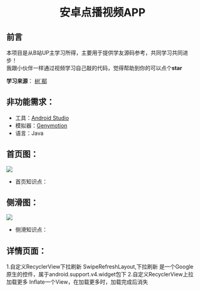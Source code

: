 <h1 align="center">安卓点播视频APP</h1>

## 前言
本项目是从B站UP主学习所得，主要用于提供学友源码参考，共同学习共同进步！  
我跟小伙伴一样通过视频学习自己敲的代码，觉得帮助到你的可以点个**star**

**学习来源**：
[树`郗](https://www.bilibili.com/video/BV1Hb411T742?t=6854&p=4)

## 非功能需求：
+ 工具：[Android Studio](https://developer.android.google.cn/studio/)
+ 模拟器：[Genymotion](http://download.canadiancontent.net/Genymotion.html)
+ 语言：Java
##  首页图：
<img align="center" src="https://picturestr.oss-cn-shanghai.aliyuncs.com/img/20200421100213.png"/><br>

+ 首页知识点：


## 侧滑图：
<img align="center" src="https://picturestr.oss-cn-shanghai.aliyuncs.com/img/20200421094535.png"/>

+ 侧滑知识点：

## 详情页面：

1.自定义RecyclerView下拉刷新
  SwipeRefreshLayout,下拉刷新
  是一个Google原生的控件，属于android.support.v4.widget包下
2.自定义RecyclerView上拉加载更多
  Inflate一个View，在加载更多时，加载完成后消失
